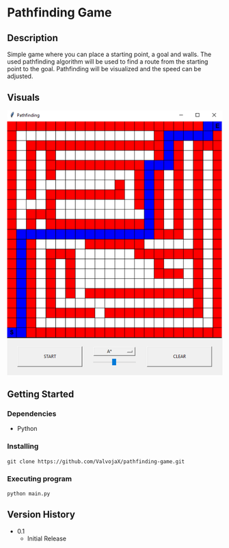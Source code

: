 # Pathfinding Game

## Description

Simple game where you can place a starting point, a goal and walls. The used pathfinding algorithm will be used to find a route from the starting point to the goal. Pathfinding will be visualized and the speed can be adjusted.

## Visuals
![Screenshot](screenshots/Capture.PNG)

## Getting Started

### Dependencies

* Python

### Installing

```
git clone https://github.com/ValvojaX/pathfinding-game.git
```

### Executing program

```
python main.py
```

## Version History

* 0.1
    * Initial Release